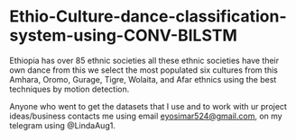 # Ethio-Culture-dance-classification-system-using-CONV-BILSTM
Ethiopia has over 85 ethnic societies all these ethnic societies have their own dance from this we select the most populated six cultures from this Amhara, Oromo, Gurage,  Tigre, Wolaita, and Afar ethnics using the best techniques by motion detection.

Anyone who went to get the datasets that I use and to work with ur project ideas/business  contacts me using email eyosimar524@gmail.com, on my telegram using @LindaAug1.   

